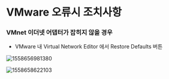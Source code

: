 # VMware 오류시 조치사항

### VMnet 이더넷 어댑터가 잡히지 않을 경우

- VMware 내 Virtual Network Editor 에서 Restore Defaults 버튼

![1558656981380](C:\Users\student\AppData\Roaming\Typora\typora-user-images\1558656981380.png)

![1558658622103](C:\Users\student\AppData\Roaming\Typora\typora-user-images\1558658622103.png)

